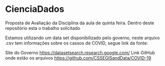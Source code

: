 # CienciaDados
Proposta de Avaliação da Disciplina da aula de quinta feira. Dentro deste repositório esta o trabalho solicitado

Estamos utilizando um data set disponibilizado pelo governo, neste arquivo .csv tem informações sobre os cassos de COVID, segue link da fonte:

Site do Governo
  https://datasetsearch.research.google.com/
Link GitHub onde estão os arquivos
  https://github.com/CSSEGISandData/COVID-19
